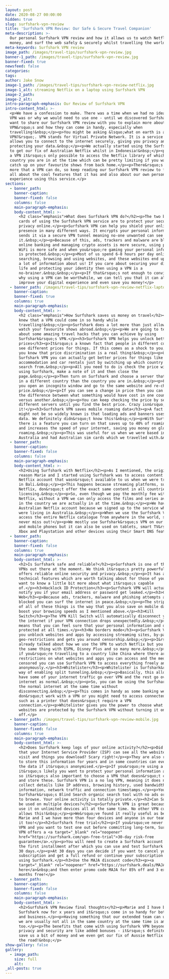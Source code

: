 ```yaml
---
layout: post
date: 2020-08-27 00:00:00
hidden: true
slug: surfshark-vpn-review
title: 'Surfshark VPN Review: Our Safe & Secure Travel Companion'
meta-description: >-
  Our personal Surfshark VPN review and how it allows us to watch Netflix, save
  money, and surf the web safely & securely whilst travelling the world
meta-keywords: Surfshark VPN review
image_path: /images/travel-tips/surfshark-vpn-review.jpg
banner-1_path: /images/travel-tips/surfshark-vpn-review.jpg
banner-fixed: true
newsfeed: false
categories:
tags:
author: Jake Snow
image-1_path: /images/travel-tips/surfshark-vpn-review-netflix.jpg
image-1_alt: streaming Netflix on a laptop using Surfshark VPN
image-2_path:
image-2_alt:
intro-paragraph-emphasis: Our Review of Surfshark VPN
intro-content_html: >-
  <p>We have a confession to make. There was a time when we had no idea what a
  VPN was or why we would need to use one - until we discovered Surfshark. We
  want to share our Surfshark VPN review with you to explain more about
  VPN&rsquo;s and how they can come in handy, especially when
  travelling!&nbsp;</p><p>You might be asking &lsquo;what on earth is a
  VPN?&rsquo;. VPN stands for Virtual Private Network. It is a service that
  allows you to connect to the internet securely, giving you privacy and
  protecting your data.&nbsp;</p><p>We actually started using the Surfshark VPN
  to get our fix of Australian Netflix whilst in Indonesia!&nbsp;</p><p>Without
  a VPN it&rsquo;s only possible to access the Netflix library of whichever
  country you are in at the time which can be pretty limiting if you want to
  catch up on your favourite shows from back home.</p><p>There&rsquo;s a lot
  more that a VPN can do, so keep reading our Surfshark VPN review to find out
  all about the cool features that it has and also about our own personal
  experience using this service.</p>
sections:
  - banner_path:
    banner-caption:
    banner-fixed: false
    columns: false
    main-paragraph-emphasis:
    body-content_html: >-
      <h2 class="emphasis">What does Surfshark VPN do?</h2><p>The two big draw
      cards of using the Surfshark VPN service are to protect your security and
      privacy online.</p><p>Surfshark VPN can help you shield your online
      presence in many different ways. It encrypts your personal information and
      sends it via a secure VPN tunnel meaning no-one unwanted can see
      it.&nbsp;</p><p>Because of this, ads, trackers and malware are blocked,
      online banking and managing crypto assets is more secure, using public
      WiFi is more safe and when you&rsquo;re gaming your personal information
      is protected.&nbsp;</p><p>Most of us spend 6-8 hours per day online
      searching, browsing and using websites, and these websites end up learning
      a lot of information about us! If you care about securing your digital
      life and protecting your identity then using a VPN is a
      no-brainer.&nbsp;&nbsp;</p><p>If that&rsquo;s not enough to convince you
      why using a VPN can be worthwhile, we can tell you that it can also
      improve your digital experience and even save you money!</p>
  - banner_path: /images/travel-tips/surfshark-vpn-review-netflix-laptop.jpg
    banner-caption:
    banner-fixed: true
    columns: true
    main-paragraph-emphasis:
    body-content_html: >-
      <h2 class="emphasis">How Surfshark saves us money on travel</h2><p>Who
      knew that a VPN could come in so handy while
      travelling!&nbsp;</p><p>Surfshark does a lot more than just allow you to
      watch your favourite shows abroad.&nbsp;</p><p>We are going to tell you
      about some amazing travel hacks that you can achieve by using
      Surfshark&rsquo;s VPN.</p><h3>Surfshark VPN helps you unlock better
      prices</h3><p>It&rsquo;s a known fact that people in different countries
      see different prices for things. If this comes as a shock to you, well now
      you know that price discrimination is a real thing!&nbsp;</p><p>Using the
      Surfshark VPN you can actually get better prices for things like flights
      accommodation and car rentals just by switching up which country you
      search from.&nbsp;</p><p>All you need to do is check the price without
      using Surfshark, make a note of it and then close the
      page.&nbsp;</p><p>Then turn on Surfshark and choose a server that&rsquo;s
      in a different country than the country you are in.&nbsp;</p><p>Finally,
      you open an incognito window and go to the same website and re-check the
      price.&nbsp;</p><p>If you can see a change in price then you can now see
      the difference between what something would have cost in one country
      versus another.&nbsp;</p><p>You can keep checking the price by selecting
      different servers until you find the best price. Crazy isn&rsquo;t
      it!</p><h3>Surfshark VPN saves mobile roaming data</h3><p>A fact that
      might not be so widely known is that loading ads and banners uses a lot of
      data. We definitely didn&rsquo;t know this!&nbsp;</p><p>With Surfshark
      there is a feature you can turn on that saves up to 40% of roaming data
      and increases the speed of your internet, saving you money on global
      roaming.&nbsp;</p><p>This was useful for us when we were based in
      Australia and had Australian sim cards which we travelled with.&nbsp;</p>
  - banner_path:
    banner-caption:
    banner-fixed: false
    columns: false
    main-paragraph-emphasis:
    body-content_html: >-
      <h2>Using Surfshark with Netflix</h2><p>As I mentioned, the original
      reason Marie and I started using Surfshark was to access content from our
      Netflix account that wasn&rsquo;t available to us when we were travelling
      in Bali.&nbsp;</p><p>This happens because streaming platforms, such as
      Netflix, don&rsquo;t offer the exact same content in all countries due to
      licensing.&nbsp;</p><p>So, even though we pay the monthly fee with
      Netflix, without a VPN we can only access the films and series available
      in the country we are actually in at the time.&nbsp;</p><p>We have an
      Australian Netflix account because we signed up to the service when we
      were living in Australia.&nbsp;</p><p>When we use the Surfshark VPN we can
      access the entire Netflix catalogue from anywhere in the world, so we
      never miss out!</p><p>We mostly use Surfshark&rsquo;s VPN on our laptops
      and mobile phones but it can also be used on tablets, smart TV&rsquo;s,
      Xbox and Playstation and other devices using their Smart DNS feature.</p>
  - banner_path:
    banner-caption:
    banner-fixed: false
    columns: true
    main-paragraph-emphasis:
    body-content_html: >-
      <h2>Is Surfshark safe and reliable?</h2><p>Surfshark is one of the best
      VPNs out there at the moment. We think it&rsquo;s pretty powerful and
      offers reliable online security and privacy.&nbsp;</p><p>It has a few
      technical features which are worth talking about for those of you that
      want to know a little bit more about what it&rsquo;s capable
      of.</p><h3>Hacklock ID Protection</h3><p>Surfshark VPN will actually
      notify you if your email address or password get leaked.</p><h3>Clean
      Web</h3><p>Because ads, trackers, malware and phishing attempts are all
      blocked you can surf the internet in peace.&nbsp;</p><p>The stripping back
      of all of these things is the way that you also save on mobile data and
      boost your browsing speeds as I mentioned above.</p><h3>Kill
      Switch</h3><p>The VPN Kill Switch will automatically disconnect you from
      the internet if your VPN connection drops unexpectedly.&nbsp;</p><p>This
      means that you can feel sure that your personal information and data is
      protected at all times.</p><h3>No borders mode</h3><p>Surfshark VPN lets
      you unblock websites and apps by accessing streaming sites, by-passing
      geo-restrictions and gets you around censorship.&nbsp;</p><p>I&rsquo;ve
      already talked about how we use the VPN to watch Netflix but you can do
      the same thing with ESPN, Disney Plus and so many more.&nbsp;</p><p>Plus,
      if you&rsquo;re travelling to a country like China where there are
      restrictions on what websites and apps you can access and the media is
      censored you can use Surfshark VPN to access everything freely and
      anonymously.</p><h3>Whitelister</h3><p>Whitelister is Surfshark&rsquo;s
      way of enabling split tunneling.&nbsp;</p><p>Basically, this allows you to
      have some of your internet traffic go over VPN and the rest go over the
      internet as normal.&nbsp;</p><p>So, you can be using the Surfshark VPN and
      the normal internet at the same time without
      disconnecting.&nbsp;</p><p>This comes in handy as some banking websites
      don&rsquo;t work with a VPN or you might need to access connected devices
      such as a printer that doesn&rsquo;t require a VPN
      connection.</p><p>Whitelister gives you the power to choose what apps and
      websites are protected by the Surfshark VPN without turning it on and
      off.</p>
  - banner_path: /images/travel-tips/surfshark-vpn-review-mobile.jpg
    banner-caption:
    banner-fixed: false
    columns: true
    main-paragraph-emphasis:
    body-content_html: >-
      <h2>Does Surfshark keep logs of your online activity?</h2><p>Did you know
      that your Internet Service Provider (ISP) can see all the websites you
      visit and things you download? Scary right!</p><p>They are also required
      to store this information for years and in some countries can even sell
      the data if it&rsquo;s anonymised.</p><p>If you&rsquo;re using a VPN then
      it&rsquo;s likely you want to protect your personal information and data
      so it&rsquo;s also important to choose a VPN that doesn&rsquo;t collect
      and store these. Surfshark VPN is a no log VPN, meaning it does not
      collect details like IP address, browsing history, used bandwidth, session
      information, network traffic and connection timestamps.</p><p>You can use
      Surfshark&rsquo;s Blind Search organic search tool with no ads or tracking
      to browse. Your online activity is totally private.</p><h2>Can Surfshark
      be used on multiple devices?</h2><p>Surfshark VPN is great because you can
      use it on unlimited devices all at the same time. No other VPN currently
      allows this!&nbsp;</p><p>We&rsquo;ve found it really useful as between
      Marie and I we have more than four devices and anyone in our team can use
      it too!</p><h2>Surfshark free trial</h2><p>If you&rsquo;ve never used a
      VPN and you want to test one out before committing long-term, Surfshark
      VPN offers a <a target="_blank" rel="noopener"
      href="https://surfshark.com/vpn-free-trial">30-day risk-free
      guarantee</a>.</p><p>You will need to create a Surfshark account and pay
      the first installment after which you can use and test Surfshark VPN for
      30 days.</p><p>At 30 days you can decide if you want to cancel your
      subscription and get a full refund or continue your subscription and keep
      using Surfshark.</p><h3>Use the MAJA discount code</h3><p><a
      target="_blank" rel="noopener" href="https://surfshark.deals/MAJA">Click
      here</a>&nbsp;and then enter promo code MAJA for 85% off and 3 extra
      months free!</p>
  - banner_path:
    banner-caption:
    banner-fixed: false
    columns: false
    main-paragraph-emphasis:
    body-content_html: >-
      <h2>Surfshark VPN Review final thoughts</h2><p>Marie and I have been using
      Surfshark now for x years and it&rsquo;s come in so handy for both travel
      and business.</p><p>Having something that our extended team can use since
      we are usually not all in the same country at the same time is amazing
      too.</p><p>The benefits that come with using Surfshark VPN beyond the
      privacy and security are like added bonuses - it&rsquo;s definitely helped
      save us a bit of money and we even get our fix of Aussie Netflix whilst on
      the road!&nbsp;</p>
show-gallery: false
gallery:
  - image_path:
    size: full
    alt:
_all-posts: true
---
```


